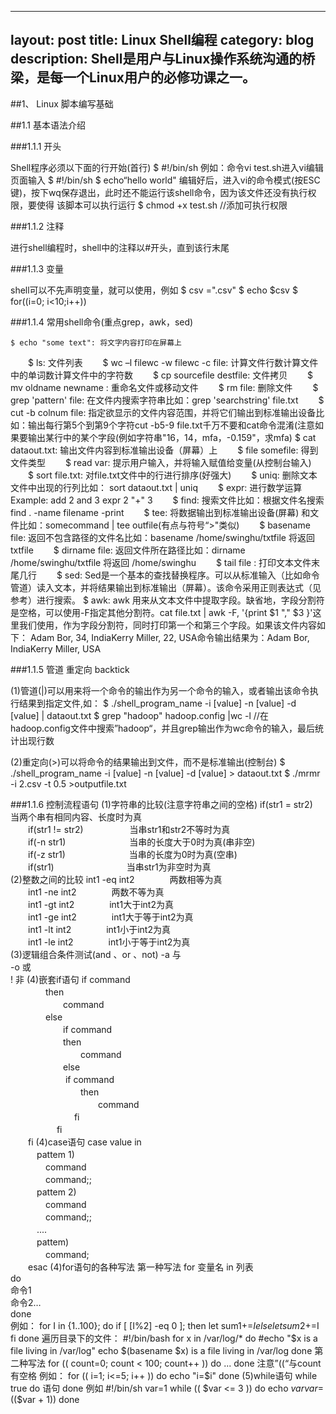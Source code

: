 ﻿
---
layout: post
title: Linux Shell编程
category: blog
description: Shell是用户与Linux操作系统沟通的桥梁，是每一个Linux用户的必修功课之一。
---

##1、 Linux 脚本编写基础

##1.1	基本语法介绍

###1.1.1	开头

Shell程序必须以下面的行开始(首行)
	$ #!/bin/sh
例如：命令vi test.sh进入vi编辑页面输入
	$ #!/bin/sh
	$ echo“hello world"
编辑好后，进入vi的命令模式(按ESC键)，按下wq保存退出，此时还不能运行该shell命令，因为该文件还没有执行权限，要使得
该脚本可以执行运行
	$ chmod +x test.sh		//添加可执行权限

###1.1.2	注释

进行shell编程时，shell中的注释以#开头，直到该行末尾

###1.1.3	变量

shell可以不先声明变量，就可以使用，例如
	$ csv =".csv"
	$ echo $csv
	$ for((i=0; i<10;i++))
	
###1.1.4	常用shell命令(重点grep，awk，sed)

	$ echo "some text": 将文字内容打印在屏幕上
　　$ ls: 文件列表
　　$ wc –l filewc -w filewc -c file: 计算文件行数计算文件中的单词数计算文件中的字符数
　　$ cp sourcefile destfile: 文件拷贝
　　$ mv oldname newname : 重命名文件或移动文件
　　$ rm file: 删除文件
　　$ grep 'pattern' file: 在文件内搜索字符串比如：grep 'searchstring' file.txt
　　$ cut -b colnum file: 指定欲显示的文件内容范围，并将它们输出到标准输出设备比如：输出每行第5个到第9个字符cut -b5-9 file.txt千万不要和cat命令混淆(注意如果要输出某行中的某个字段(例如字符串"16，14，mfa，-0.159"，求mfa)
	$ cat dataout.txt: 输出文件内容到标准输出设备（屏幕）上
　　$ file somefile: 得到文件类型
　　$ read var: 提示用户输入，并将输入赋值给变量(从控制台输入)
　　$ sort file.txt: 对file.txt文件中的行进行排序(好强大)
　　$ uniq: 删除文本文件中出现的行列比如： sort dataout.txt | uniq
　　$ expr: 进行数学运算Example: add 2 and 3 expr 2 "+" 3
　　$ find: 搜索文件比如：根据文件名搜索find . -name filename -print
　　$ tee: 将数据输出到标准输出设备(屏幕) 和文件比如：somecommand | tee outfile(有点与符号“>"类似)
　　$ basename file: 返回不包含路径的文件名比如：basename /home/swinghu/txtfile 将返回 txtfile
　　$ dirname file: 返回文件所在路径比如：dirname /home/swinghu/txtfile 将返回 /home/swinghu
　　$ tail file : 打印文本文件末尾几行
　　$ sed: Sed是一个基本的查找替换程序。可以从标准输入（比如命令管道）读入文本，并将结果输出到标准输出（屏幕）。该命令采用正则表达式（见参考）进行搜索。
	$ awk: awk 用来从文本文件中提取字段。缺省地，字段分割符是空格，可以使用-F指定其他分割符。cat file.txt | awk -F, '{print $1 "," $3 }'这里我们使用，作为字段分割符，同时打印第一个和第三个字段。如果该文件内容如下： Adam Bor, 34, IndiaKerry Miller, 22, USA命令输出结果为：Adam Bor, IndiaKerry Miller, USA
	
###1.1.5	管道 重定向 backtick

(1)管道(|)可以用来将一个命令的输出作为另一个命令的输入，或者输出该命令执行结果到指定文件,如：
	$ ./shell_program_name -i [value] -n [value] -d [value] | dataout.txt
	$ grep "hadoop" hadoop.config |wc -l  //在hadoop.config文件中搜索”hadoop“，并且grep输出作为wc命令的输入，最后统计出现行数
	
(2)重定向(>)可以将命令的结果输出到文件，而不是标准输出(控制台)
	$ ./shell_program_name -i [value] -n [value] -d [value] > dataout.txt
	$ ./mrmr -i 2.csv -t 0.5 >outputfile.txt
	
###1.1.6	控制流程语句
(1)字符串的比较(注意字符串之间的空格)
	if(str1 = str2)　　　　　　当两个串有相同内容、长度时为真   
　　if(str1 != str2)　　　　　 当串str1和str2不等时为真    
　　if(-n str1)　　　　　　　  当串的长度大于0时为真(串非空)    
　　if(-z str1)　　　　　　　  当串的长度为0时为真(空串)    
　　if(str1)　　　　　　　　   当串str1为非空时为真    
(2)整数之间的比较
	int1 -eq int2　　　　两数相等为真    
　　int1 -ne int2　　　　两数不等为真   
　　int1 -gt int2　　　　int1大于int2为真   
　　int1 -ge int2　　　　int1大于等于int2为真    
　　int1 -lt int2　　　　int1小于int2为真    
　　int1 -le int2　　　　int1小于等于int2为真    
(3)逻辑组合条件测试(and 、or 、not)
	-a     与    
	-o     或    
	!      非 
(4)嵌套if语句
	if command    
　　　　then    
　　　　　　command    
　　　　else    
　　　　　　if command    
　　　　　　then    
　　　　　　　　command    
　　　　　　else   
　　　　　　	if command    
　　　　　　　　then    
　　　　　　　　　　command    
　　　　　　　  fi    
　　　　　  fi    
　　fi
(4)case语句
	case value in    
　　　pattem 1)    
　　　　command    
　　　　command;;    
　　　pattem 2)    
　　　　command    
　　　　command;;    
　　　....    
　　　pattem)    
　　　　command;    
　　esac
(4)for语句的各种写法
第一种写法
	for 变量名 in 列表  
	do  
		命令1  
		命令2…  
	done  
例如：
	for I in {1..100}; 
	do 
	if [ $[$I%2] -eq 0 ]; then 
		let sum1+=$I 
	else 
		let sum2+=$I 
	fi 
done 
遍历目录下的文件：
	#!/bin/bash
	for x in /var/log/*
	do
        #echo "$x is a file living in /var/log"
        echo $(basename $x) is a file living in /var/log
	done
第二种写法
	for (( count=0; count < 100; count++ ))
	do
		...
	done
	注意”((“与count有空格
例如：
	for (( i=1; i<=5; i++ ))
	do
        echo "i=$i"
	done
(5)while语句
	while true
	do
		语句
	done
例如
	#!/bin/sh
	var=1
	while (( $var <= 3 ))
	do
		echo $var
		var=$(($var + 1))
	done






















